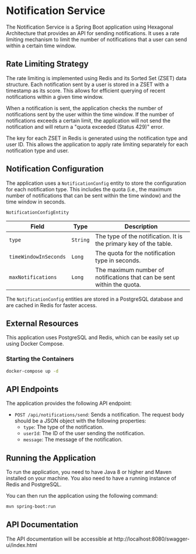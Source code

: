 # Notification Service

The Notification Service is a Spring Boot application using Hexagonal Architecture that provides an API for sending notifications. It uses a rate limiting mechanism to limit the number of notifications that a user can send within a certain time window.

## Rate Limiting Strategy

The rate limiting is implemented using Redis and its Sorted Set (ZSET) data structure. Each notification sent by a user is stored in a ZSET with a timestamp as its score. This allows for efficient querying of recent notifications within a given time window.

When a notification is sent, the application checks the number of notifications sent by the user within the time window. If the number of notifications exceeds a certain limit, the application will not send the notification and will return a "quota exceeded (Status 429)" error.

The key for each ZSET in Redis is generated using the notification type and user ID. This allows the application to apply rate limiting separately for each notification type and user.

## Notification Configuration

The application uses a `NotificationConfig` entity to store the configuration for each notification type. This includes the quota (i.e., the maximum number of notifications that can be sent within the time window) and the time window in seconds.

`NotificationConfigEntity`

| Field           | Type     | Description                                                                 |
|-----------------|----------|-----------------------------------------------------------------------------|
| `type`          | `String` | The type of the notification. It is the primary key of the table.           |
| `timeWindowInSeconds`| `Long`   | The quota for the notification type in seconds.                             |
| `maxNotifications`  | `Long`   | The maximum number of notifications that can be sent within the quota.      |

The `NotificationConfig` entities are stored in a PostgreSQL database and are cached in Redis for faster access. 

## External Resources
This application uses PostgreSQL and Redis, which can be easily set up using Docker Compose.

### Starting the Containers
```bash
docker-compose up -d
```


## API Endpoints

The application provides the following API endpoint:

- `POST /api/notifications/send`: Sends a notification. The request body should be a JSON object with the following properties:
    - `type`: The type of the notification.
    - `userId`: The ID of the user sending the notification.
    - `message`: The message of the notification.

## Running the Application

To run the application, you need to have Java 8 or higher and Maven installed on your machine. You also need to have a running instance of Redis and PostgreSQL.

You can then run the application using the following command:

```bash
mvn spring-boot:run
```

## API Documentation
The API documentation will be accessible at http://localhost:8080/swagger-ui/index.html
